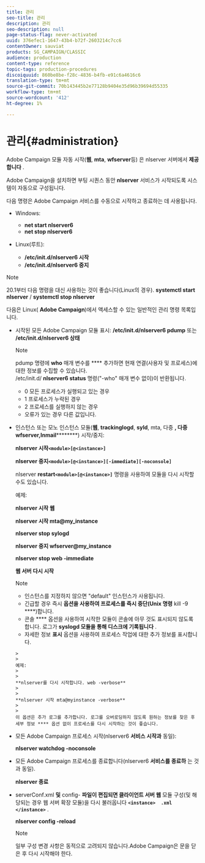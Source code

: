 ```yaml
---
title: 관리
seo-title: 관리
description: 관리
seo-description: null
page-status-flag: never-activated
uuid: 376efec1-1647-43b4-b72f-2603214c7cc6
contentOwner: sauviat
products: SG_CAMPAIGN/CLASSIC
audience: production
content-type: reference
topic-tags: production-procedures
discoiquuid: 860be8be-f28c-4836-b4fb-e91c6a4616c6
translation-type: tm+mt
source-git-commit: 70b143445b2e77128b9404e35d96b39694d55335
workflow-type: tm+mt
source-wordcount: '412'
ht-degree: 1%

---
```



# 관리{#administration}

Adobe Campaign 모듈 자동 시작(**웹**, **mta**, **wfserver**&#x200B;등) 은 nlserver 서버에서 **제공합니다** .

Adobe Campaign을 설치하면 부팅 시퀀스 동안 **nlserver** 서비스가 시작되도록 시스템이 자동으로 구성됩니다.

다음 명령은 Adobe Campaign 서비스를 수동으로 시작하고 종료하는 데 사용됩니다.

* Windows:

   * **net start nlserver6**
   * **net stop nlserver6**

* Linux(루트):

   * **/etc/init.d/nlserver6 시작**
   * **/etc/init.d/nlserver6 중지**

>[!NOTE]
>
>20.1부터 다음 명령을 대신 사용하는 것이 좋습니다(Linux의 경우). **systemctl start nlserver** / **systemctl stop nlserver**

다음은 Linux( **Adobe Campaign**)에서 액세스할 수 있는 일반적인 관리 명령 목록입니다.

* 시작된 모든 Adobe Campaign 모듈 표시: **/etc/init.d/nlserver6 pdump** 또는 **/etc/init.d/nlserver6 상태**

   >[!NOTE]
   >
   >pdump 명령에 **who** 매개 변수를 **** 추가하면 현재 연결(사용자 및 프로세스)에 대한 정보를 수집할 수 있습니다.\
   >/etc/init.d/ **nlserver6 status** 명령(&quot;-who&quot; 매개 변수 없이)이 반환됩니다.
   >
   >    * 0 모든 프로세스가 실행되고 있는 경우
   >    * 1 프로세스가 누락된 경우
   >    * 2 프로세스를 실행하지 않는 경우
   >    * 오류가 있는 경우 다른 값입니다.


* 인스턴스 또는 모노 인스턴스 모듈(**웹**, **trackinglogd**, **syld**, mta, 다중 **, 다중 wfserver,Inmail**********) 시작/중지:

   **nlserver 시작`<module>[@<instance>]`**

   **nlserver 중지`<module>[@<instance>][-immediate][-noconsole]`**

   nlserver **restart`<module>[@<instance>]`** 명령을 사용하여 모듈을 다시 시작할 수도 있습니다.

   예제:

   **nlserver 시작 웹**

   **nlserver 시작 mta@my_instance**

   **nlserver stop sylogd**

   **nlserver 중지 wfserver@my_instance**

   **nlserver stop web -immediate**

   **웹 서버 다시 시작**

   >[!NOTE]
   > 
   >    * 인스턴스를 지정하지 않으면 &quot;default&quot; 인스턴스가 사용됩니다.
   >    * 긴급할 경우 즉시 **옵션을 사용하여 프로세스를 즉시 중단(Unix 명령** kill -9 ****)합니다.
   >    * 콘솔 **** 옵션을 사용하여 시작한 모듈이 콘솔에 아무 것도 표시되지 않도록 합니다. 로그가 **syslogd 모듈을 통해 디스크에 기록됩니다** .
   >    * 자세한 정보 **표시** 옵션을 사용하여 프로세스 작업에 대한 추가 정보를 표시합니다.

      >    
      >      
      예제:
      >    
      >      
      **nlserver를 다시 시작합니다. web -verbose**
      >    
      >      
      **nlserver 시작 mta@myinstance -verbose**
      >    
      >      
      이 옵션은 추가 로그를 추가합니다. 로그를 오버로딩하지 않도록 원하는 정보를 찾은 후 세부 정보 **** 옵션 없이 프로세스를 다시 시작하는 것이 좋습니다.


* 모든 Adobe Campaign 프로세스 시작(nlserver6 **서비스 시작과** 동일):

   **nlserver watchdog -noconsole**

* 모든 Adobe Campaign 프로세스를 종료합니다(nlserver6 **서비스를 종료하** 는 것과 동일).

   **nlserver 종료**

* serverConf.xml **및** config- **파일이 편집되면 클라이언트 서버 웹** 모듈 구성(및 해당되는 경우 웹 서버 확장 모듈)을 다시 불러옵니다 **`<instance>  .xml </instance>`** .

   **nlserver config -reload**

   >[!NOTE]
   >
   >일부 구성 변경 사항은 동적으로 고려되지 않습니다.Adobe Campaign은 문을 닫은 후 다시 시작해야 한다.

